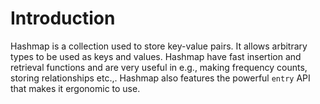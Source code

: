 # Introduction

Hashmap is a collection used to store key-value pairs. It allows arbitrary types to be used as keys and values. Hashmap have fast insertion and retrieval functions and are very useful in e.g., making frequency counts, storing relationships etc.,. Hashmap also features the powerful `entry` API that makes it ergonomic to use.
